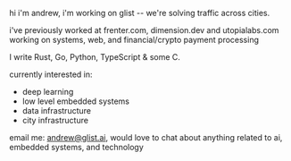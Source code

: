 hi i'm andrew, i'm working on glist -- we're solving traffic across cities.

i've previously worked at frenter.com, dimension.dev and utopialabs.com working on systems, web, and financial/crypto payment processing
 
I write Rust, Go, Python, TypeScript & some C.

currently interested in:
- deep learning
- low level embedded systems
- data infrastructure
- city infrastructure
  
email me: andrew@glist.ai, would love to chat about anything related to ai, embedded systems, and technology
